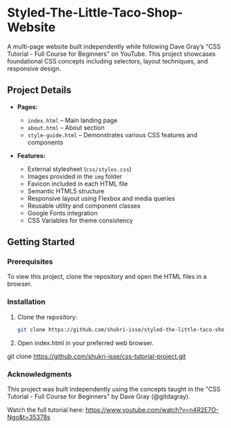 # Styled-The-Little-Taco-Shop-Website

A multi-page website built independently while following Dave Gray’s "CSS Tutorial - Full Course for Beginners" on YouTube. This project showcases foundational CSS concepts including selectors, layout techniques, and responsive design.

## Project Details

- **Pages:**
  - `index.html` – Main landing page
  - `about.html` – About section
  - `style-guide.html` – Demonstrates various CSS features and components

- **Features:**
  - External stylesheet (`css/styles.css`)
  - Images provided in the `img` folder
  - Favicon included in each HTML file
  - Semantic HTML5 structure
  - Responsive layout using Flexbox and media queries
  - Reusable utility and component classes
  - Google Fonts integration
  - CSS Variables for theme consistency

## Getting Started

### Prerequisites
To view this project, clone the repository and open the HTML files in a browser.

### Installation
1. Clone the repository:
   ```bash
   git clone https://github.com/shukri-isse/styled-the-little-taco-shop-website.git
2. Open index.html in your preferred web browser.

git clone https://github.com/shukri-isse/css-tutorial-project.git


### Acknowledgments

This project was built independently using the concepts taught in the "CSS Tutorial - Full Course for Beginners" by Dave Gray (@gitdagray).

Watch the full tutorial here:
https://www.youtube.com/watch?v=n4R2E7O-Ngo&t=35378s
